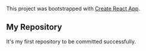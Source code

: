 This project was bootstrapped with [Create React App](https://github.com/facebook/create-react-app).

## My Repository
It's my first repository to be committed successfully.
